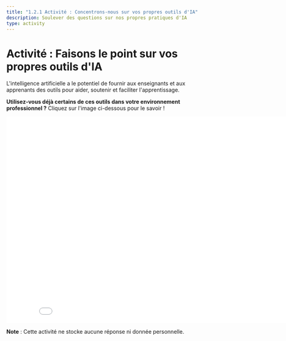 ```yaml
---
title: "1.2.1 Activité : Concentrons-nous sur vos propres outils d'IA"
description: Soulever des questions sur nos propres pratiques d'IA
type: activity
---
```


# Activité : Faisons le point sur vos propres outils d'IA

L'intelligence artificielle a le potentiel de fournir aux enseignants et aux apprenants des outils pour aider, soutenir et faciliter l'apprentissage.

**Utilisez-vous déjà certains de ces outils dans votre environnement professionnel ?**
Cliquez sur l'image ci-dessous pour le savoir !

<center><iframe width="860" height="540" src="1-2-1-activity-AI-based-tools/story.html" frameborder="0" allowfullscreen></iframe></center>

**Note** : Cette activité ne stocke aucune réponse ni donnée personnelle.
